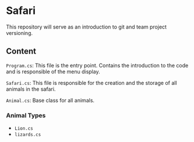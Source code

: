 # Safari
This repository will serve as an introduction to git and team project versioning.

## Content

`Program.cs`: This file is the entry point. Contains the introduction to the code and is responsible of the menu display.

`Safari.cs`: This file is responsible for the creation and the storage of all animals in the safari.

`Animal.cs`: Base class for all animals.

### Animal Types
- `Lion.cs`
- `lizards.cs`
